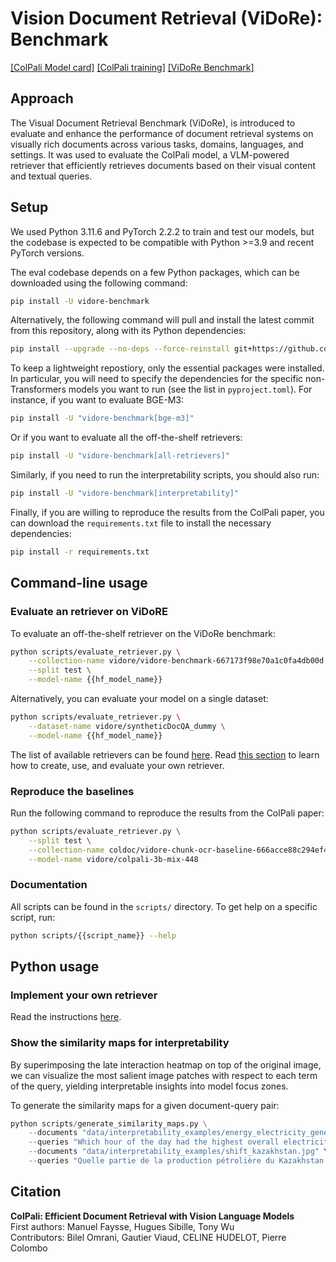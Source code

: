 # Vision Document Retrieval (ViDoRe): Benchmark

<!-- [[Paper]]() -->
[[ColPali Model card]](https://huggingface.co/vidore/colpali)
[[ColPali training]](https://github.com/ManuelFay/retriever-training)
[[ViDoRe Benchmark]](https://huggingface.co/collections/vidore/vidore-benchmark-667173f98e70a1c0fa4db00d)
<!-- [[Hf Blog]]() -->
<!-- [[Hf Leaderboard]]() -->
<!-- [[Hf Space]]() -->
<!-- [[Colab example]]() -->

## Approach

The Visual Document Retrieval Benchmark (ViDoRe), is introduced to evaluate and enhance the performance of document retrieval systems on visually rich documents across various tasks, domains, languages, and settings. It was used to evaluate the ColPali model, a VLM-powered retriever that efficiently retrieves documents based on their visual content and textual queries.

## Setup

We used Python 3.11.6 and PyTorch 2.2.2 to train and test our models, but the codebase is expected to be compatible with Python >=3.9 and recent PyTorch versions.

The eval codebase depends on a few Python packages, which can be downloaded using the following command:

```bash
pip install -U vidore-benchmark
```

Alternatively, the following command will pull and install the latest commit from this repository, along with its Python dependencies:

```bash
pip install --upgrade --no-deps --force-reinstall git+https://github.com/tonywu71/vidore-benchmark.git
```

To keep a lightweight repostiory, only the essential packages were installed. In particular, you will need to specify the dependencies for the specific non-Transformers models you want to run (see the list in `pyproject.toml`). For instance, if you want to evaluate BGE-M3:

```bash
pip install -U "vidore-benchmark[bge-m3]"
```

Or if you want to evaluate all the off-the-shelf retrievers:

```bash
pip install -U "vidore-benchmark[all-retrievers]"
```

Similarly, if you need to run the interpretability scripts, you should also run:

```bash
pip install -U "vidore-benchmark[interpretability]"
```

Finally, if you are willing to reproduce the results from the ColPali paper, you can download the `requirements.txt` file to install the necessary dependencies:

```bash
pip install -r requirements.txt
```

## Command-line usage

### Evaluate an retriever on ViDoRE

To evaluate an off-the-shelf retriever on the ViDoRe benchmark:

```bash
python scripts/evaluate_retriever.py \
    --collection-name vidore/vidore-benchmark-667173f98e70a1c0fa4db00d \
    --split test \
    --model-name {{hf_model_name}}
```

Alternatively, you can evaluate your model on a single dataset:

```bash
python scripts/evaluate_retriever.py \
    --dataset-name vidore/syntheticDocQA_dummy \
    --model-name {{hf_model_name}}
```

The list of available retrievers can be found [here](https://github.com/tonywu71/vidore-benchmark/tree/main/src/vidore_benchmark/retrievers). Read [this section](###Implement-your-own-retriever) to learn how to create, use, and evaluate your own retriever.

### Reproduce the baselines

Run the following command to reproduce the results from the ColPali paper:

```bash
python scripts/evaluate_retriever.py \
    --split test \
    --collection-name coldoc/vidore-chunk-ocr-baseline-666acce88c294ef415548a56 \
    --model-name vidore/colpali-3b-mix-448
```

### Documentation

All scripts can be found in the `scripts/` directory. To get help on a specific script, run:

```bash
python scripts/{{script_name}} --help
```

## Python usage

### Implement your own retriever

Read the instructions [here](https://github.com/tonywu71/vidore-benchmark/blob/main/src/vidore_benchmark/retrievers/README.md).

### Show the similarity maps for interpretability

By superimposing the late interaction heatmap on top of the original image, we can visualize the most salient image patches with respect to each term of the query, yielding interpretable insights into model focus zones.

To generate the similarity maps for a given document-query pair:

```python
python scripts/generate_similarity_maps.py \
    --documents "data/interpretability_examples/energy_electricity_generation.jpeg" \
    --queries "Which hour of the day had the highest overall electricity generation in 2019?" \
    --documents "data/interpretability_examples/shift_kazakhstan.jpg" \
    --queries "Quelle partie de la production pétrolière du Kazakhstan provient de champs en mer ?"
```

## Citation

**ColPali: Efficient Document Retrieval with Vision Language Models**  
First authors: Manuel Faysse, Hugues Sibille, Tony Wu  
Contributors: Bilel Omrani, Gautier Viaud, CELINE HUDELOT, Pierre Colombo
